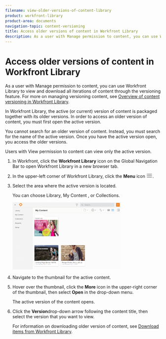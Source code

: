 ```yaml
---
filename: view-older-versions-of-content-library
product: workfront-library
product-area: documents
navigation-topic: content-versioning
title: Access older versions of content in Workfront Library
description: As a user with Manage permission to content, you can use Workfront Library to view and download all iterations of content through the versioning feature. For more on managing versioning content, see Overview of content versioning in Workfront Library.
---
```


# Access older versions of content in Workfront Library

As a user with Manage permission to content, you can use Workfront Library to view and download all iterations of content through the versioning feature.&nbsp;For more on managing versioning content, see [Overview of content versioning in Workfront Library](../../../workfront-library/content-management/content-versioning/content-versioning-overview.md).

In Workfront Library, the active (or current) version of content is packaged together with its older versions. In order to access an older version of content, you must first open the active version.

You cannot search for an older version of content. Instead, you must search for the name of the active version. Once you have the active version open, you access the older versions.

Users with View permission to content can view only the active version.

1. In Workfront, click the **Workfront Library** icon on the Global Navigation Bar to open Workfront Library in a new browser tab. 
1. In the upper-left corner of Workfront Library, click the **Menu** icon ![](assets/library-menu-icon.png).
1. Select the area where the active version is located.

   You can choose Library, My Content , or Collections.

   ![](assets/library-left-panel---new-350x217.png)

1. Navigate to the thumbnail for the active content.
1. Hover over the thumbnail, click the **More** icon in the upper-right corner of the thumbnail, then select **Open** in the drop-down menu.

   The active version of the content opens.

1. Click the **Version**drop-down arrow following the content title, then select the version that you want to view.

   For information on downloading older version of content, see [Download items from Workfront Library](../../../workfront-library/content-management/basics/download-content-from-library.md).

